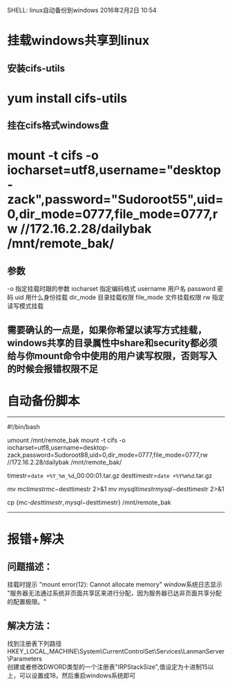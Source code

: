 SHELL: linux自动备份到windows
2016年2月2日
10:54
 
挂载windows共享到linux
=============================
## 安装cifs-utils
# yum install cifs-utils
 
## 挂在cifs格式windows盘
# mount -t cifs -o iocharset=utf8,username="desktop-zack",password="Sudoroot55",uid=0,dir_mode=0777,file_mode=0777,rw //172.16.2.28/dailybak /mnt/remote_bak/
## 参数
-o 指定挂载时跟的参数
iocharset 指定编码格式
username 用户名
password 密码
uid 用什么身份挂载
dir_mode 目录挂载权限
file_mode 文件挂载权限
rw 指定读写模式挂载
## 需要确认的一点是，如果你希望以读写方式挂载，windows共享的目录属性中share和security都必须给与你mount命令中使用的用户读写权限，否则写入的时候会报错权限不足
 
自动备份脚本
===============================
*********************************************
#!/bin/bash
 
umount /mnt/remote_bak
mount -t cifs -o iocharset=utf8,username=desktop-zack,password=Sudoroot88,uid=0,dir_mode=0777,file_mode=0777,rw //172.16.2.28/dailybak /mnt/remote_bak/
 
timestr=`date +%Y_%m_%d`_00\:00\:01.tar.gz
desttimestr=`date +%Y%m%d`.tar.gz
 
mv mc$timestr mc-$desttimestr 2>&1
mv mysql$timestr mysql-$desttimestr 2>&1
 
cp {mc-$desttimestr,mysql-$desttimestr} /mnt/remote_bak
*********************************************
 
报错+解决
===============================
## 问题描述：
挂载时提示
"mount error(12): Cannot allocate memory"
window系统日志显示
"服务器无法通过系统非页面共享区来进行分配，因为服务器已达非页面共享分配的配置极限。"
## 解决方法：
找到注册表下列路径
HKEY_LOCAL_MACHINE\System\CurrentControlSet\Services\LanmanServer
\Parameters\
创建或者修改DWORD类型的一个注册表"IRPStackSize",值设定为十进制15以上，可以设置成18，然后重启windows系统即可 
